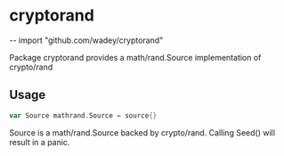 # cryptorand
--
    import "github.com/wadey/cryptorand"

Package cryptorand provides a math/rand.Source implementation of crypto/rand

## Usage

```go
var Source mathrand.Source = source{}
```
Source is a math/rand.Source backed by crypto/rand. Calling Seed() will result
in a panic.

